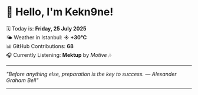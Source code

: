 # 👋 Hello, I'm Kekn9ne!

🗓️ Today is: **Friday, 25 July 2025**  
🌤️ Weather in Istanbul: **☀️   +30°C**  
📊 GitHub Contributions: **68**  
🎧 Currently Listening: **Mektup** by *Motive* 🎶

---

_"Before anything else, preparation is the key to success. — *Alexander Graham Bell*"_

---
